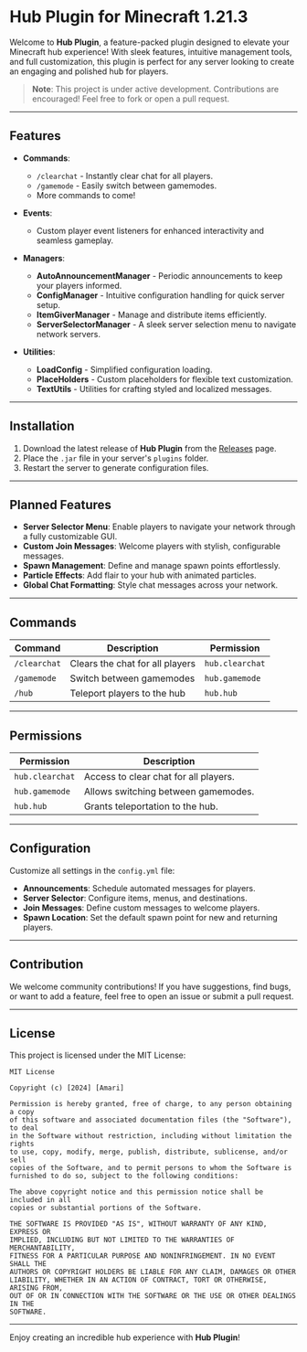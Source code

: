 # Hub Plugin for Minecraft 1.21.3

Welcome to **Hub Plugin**, a feature-packed plugin designed to elevate your Minecraft hub experience! With sleek features, intuitive management tools, and full customization, this plugin is perfect for any server looking to create an engaging and polished hub for players.

> **Note**: This project is under active development. Contributions are encouraged! Feel free to fork or open a pull request.

---

## Features

- **Commands**:
  - `/clearchat` - Instantly clear chat for all players.
  - `/gamemode` - Easily switch between gamemodes.
  - More commands to come!

- **Events**:
  - Custom player event listeners for enhanced interactivity and seamless gameplay.

- **Managers**:
  - **AutoAnnouncementManager** - Periodic announcements to keep your players informed.
  - **ConfigManager** - Intuitive configuration handling for quick server setup.
  - **ItemGiverManager** - Manage and distribute items efficiently.
  - **ServerSelectorManager** - A sleek server selection menu to navigate network servers.

- **Utilities**:
  - **LoadConfig** - Simplified configuration loading.
  - **PlaceHolders** - Custom placeholders for flexible text customization.
  - **TextUtils** - Utilities for crafting styled and localized messages.

---

## Installation

1. Download the latest release of **Hub Plugin** from the [Releases](https://github.com/glowstonelabs/Hub/releases) page.
2. Place the `.jar` file in your server's `plugins` folder.
3. Restart the server to generate configuration files.

---

## Planned Features

- **Server Selector Menu**: Enable players to navigate your network through a fully customizable GUI.
- **Custom Join Messages**: Welcome players with stylish, configurable messages.
- **Spawn Management**: Define and manage spawn points effortlessly.
- **Particle Effects**: Add flair to your hub with animated particles.
- **Global Chat Formatting**: Style chat messages across your network.

---

## Commands

| Command         | Description                              | Permission           |
|-----------------|------------------------------------------|-----------------------|
| `/clearchat`    | Clears the chat for all players          | `hub.clearchat`      |
| `/gamemode`     | Switch between gamemodes                | `hub.gamemode`       |
| `/hub`          | Teleport players to the hub             | `hub.hub`            |

---

## Permissions

| Permission        | Description                              |
|-------------------|------------------------------------------|
| `hub.clearchat`   | Access to clear chat for all players.    |
| `hub.gamemode`    | Allows switching between gamemodes.      |
| `hub.hub`         | Grants teleportation to the hub.         |

---

## Configuration

Customize all settings in the `config.yml` file:

- **Announcements**: Schedule automated messages for players.
- **Server Selector**: Configure items, menus, and destinations.
- **Join Messages**: Define custom messages to welcome players.
- **Spawn Location**: Set the default spawn point for new and returning players.

---

## Contribution

We welcome community contributions! If you have suggestions, find bugs, or want to add a feature, feel free to open an issue or submit a pull request.

---

## License

This project is licensed under the MIT License:

```
MIT License

Copyright (c) [2024] [Amari]

Permission is hereby granted, free of charge, to any person obtaining a copy
of this software and associated documentation files (the "Software"), to deal
in the Software without restriction, including without limitation the rights
to use, copy, modify, merge, publish, distribute, sublicense, and/or sell
copies of the Software, and to permit persons to whom the Software is
furnished to do so, subject to the following conditions:

The above copyright notice and this permission notice shall be included in all
copies or substantial portions of the Software.

THE SOFTWARE IS PROVIDED "AS IS", WITHOUT WARRANTY OF ANY KIND, EXPRESS OR
IMPLIED, INCLUDING BUT NOT LIMITED TO THE WARRANTIES OF MERCHANTABILITY,
FITNESS FOR A PARTICULAR PURPOSE AND NONINFRINGEMENT. IN NO EVENT SHALL THE
AUTHORS OR COPYRIGHT HOLDERS BE LIABLE FOR ANY CLAIM, DAMAGES OR OTHER
LIABILITY, WHETHER IN AN ACTION OF CONTRACT, TORT OR OTHERWISE, ARISING FROM,
OUT OF OR IN CONNECTION WITH THE SOFTWARE OR THE USE OR OTHER DEALINGS IN THE
SOFTWARE.
```

---

Enjoy creating an incredible hub experience with **Hub Plugin**!

